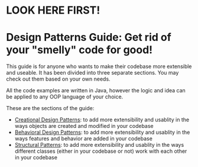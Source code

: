 # LOOK HERE FIRST!
# Design Patterns Guide: Get rid of your "smelly" code for good!

This guide is for anyone who wants to make their codebase more extensible and useable. It has been divided into three separate sections. You may check out them based on your own needs.

All the code examples are written in Java, however the logic and idea can be applied to any OOP language of your choice.

These are the sections of the guide:
* [Creational Design Patterns](https://github.com/sidg1215/DesignPatterns/tree/main/Creational%20Design%20Patterns): to add more extensibility and usablity in the ways objects are created and modified in your codebase
* [Behavioral Design Patterns](https://github.com/sidg1215/DesignPatterns/tree/main/Behavioral%20Design%20Patterns): to add more extensibility and usablity in the ways features and behavior are added in your codebase
* [Structural Patterns](https://github.com/sidg1215/DesignPatterns/tree/main/Structural%20Design%20Patterns): to add more extensibility and usablity in the ways different classes (either in your codebase or not) work with each other in your codebase
